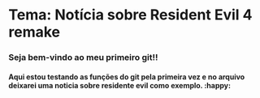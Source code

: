 # 				Tema: Notícia sobre Resident Evil 4 remake



### Seja bem-vindo ao meu primeiro git!!

#### Aqui estou testando as funções do git pela primeira vez e no arquivo deixarei uma noticia sobre residente evil como exemplo. :happy:













